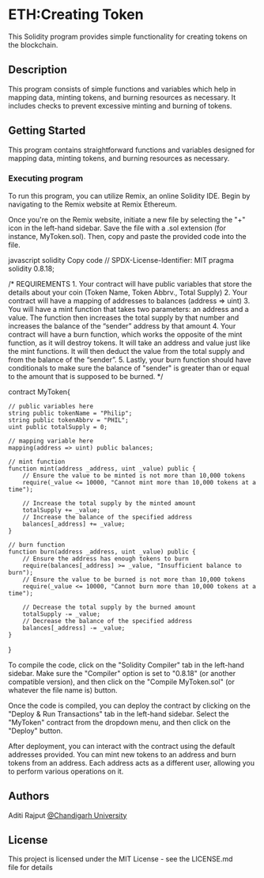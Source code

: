 # ETH:Creating Token 
This Solidity program provides simple functionality for creating tokens on the blockchain.

## Description
This program consists of simple functions and variables which help in mapping data, minting tokens, and burning resources as necessary. It includes checks to prevent excessive minting and burning of tokens.

## Getting Started
This program contains straightforward functions and variables designed for mapping data, minting tokens, and burning resources as necessary.

### Executing program
To run this program, you can utilize Remix, an online Solidity IDE. Begin by navigating to the Remix website at Remix Ethereum.

Once you're on the Remix website, initiate a new file by selecting the "+" icon in the left-hand sidebar. Save the file with a .sol extension (for instance, MyToken.sol). Then, copy and paste the provided code into the file.

javascript
solidity
Copy code
// SPDX-License-Identifier: MIT
pragma solidity 0.8.18;

/*
       REQUIREMENTS
    1. Your contract will have public variables that store the details about your coin (Token Name, Token Abbrv., Total Supply)
    2. Your contract will have a mapping of addresses to balances (address => uint)
    3. You will have a mint function that takes two parameters: an address and a value. 
       The function then increases the total supply by that number and increases the balance 
       of the “sender” address by that amount
    4. Your contract will have a burn function, which works the opposite of the mint function, as it will destroy tokens. 
       It will take an address and value just like the mint functions. It will then deduct the value from the total supply 
       and from the balance of the “sender”.
    5. Lastly, your burn function should have conditionals to make sure the balance of "sender" is greater than or equal 
       to the amount that is supposed to be burned.
*/

contract MyToken{
    
    // public variables here
    string public tokenName = "Philip";
    string public tokenAbbrv = "PHIL";
    uint public totalSupply = 0;

    // mapping variable here
    mapping(address => uint) public balances; 

    // mint function
    function mint(address _address, uint _value) public {
        // Ensure the value to be minted is not more than 10,000 tokens
        require(_value <= 10000, "Cannot mint more than 10,000 tokens at a time");

        // Increase the total supply by the minted amount
        totalSupply += _value;
        // Increase the balance of the specified address
        balances[_address] += _value;
    }

    // burn function
    function burn(address _address, uint _value) public {
        // Ensure the address has enough tokens to burn
        require(balances[_address] >= _value, "Insufficient balance to burn");
        // Ensure the value to be burned is not more than 10,000 tokens
        require(_value <= 10000, "Cannot burn more than 10,000 tokens at a time");

        // Decrease the total supply by the burned amount
        totalSupply -= _value;
        // Decrease the balance of the specified address
        balances[_address] -= _value;
    }
}


To compile the code, click on the "Solidity Compiler" tab in the left-hand sidebar. Make sure the "Compiler" option is set to "0.8.18" (or another compatible version), and then click on the "Compile MyToken.sol" (or whatever the file name is) button.

Once the code is compiled, you can deploy the contract by clicking on the "Deploy & Run Transactions" tab in the left-hand sidebar. Select the "MyToken" contract from the dropdown menu, and then click on the "Deploy" button.

After deployment, you can interact with the contract using the default addresses provided. You can mint new tokens to an address and burn tokens from an address. Each address acts as a different user, allowing you to perform various operations on it.

## Authors

Aditi Rajput
[@Chandigarh University](https://www.linkedin.com/in/aditi-rajput-b9360720b/)


## License

This project is licensed under the MIT License - see the LICENSE.md file for details
